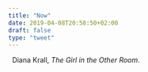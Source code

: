 ```yaml
---
title: "Now"
date: 2019-04-08T20:58:50+02:00
draft: false
type: "tweet"
---
```

<a href="https://itunes.apple.com/fr/album/the-girl-in-the-other-room/958763833" type="application/rss+xml" class="iconfont icon-music" title="rss"></a> &nbsp; Diana Krall, *The Girl in the Other Room*.

